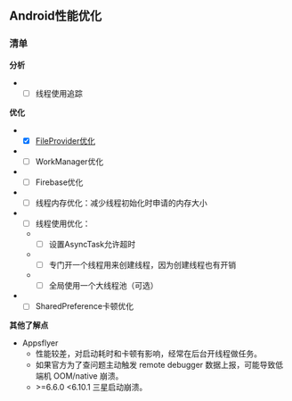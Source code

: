 ## Android性能优化

### 清单

**分析**
* - [ ] 线程使用追踪

**优化**
* - [x] [FileProvider优化](./buildSrc/README_FileProvider.md)
* - [ ] WorkManager优化
* - [ ] Firebase优化
* - [ ] 线程内存优化：减少线程初始化时申请的内存大小
* - [ ] 线程使用优化：
  * - [ ] 设置AsyncTask允许超时
  * - [ ] 专门开一个线程用来创建线程，因为创建线程也有开销
  * - [ ] 全局使用一个大线程池（可选）
* - [ ] SharedPreference卡顿优化

**其他了解点**
* Appsflyer
  * 性能较差，对启动耗时和卡顿有影响，经常在后台开线程做任务。
  * 如果官方为了查问题主动触发 remote debugger 数据上报，可能导致低端机 OOM/native 崩溃。
  * \>=6.6.0 <6.10.1 三星启动崩溃。
